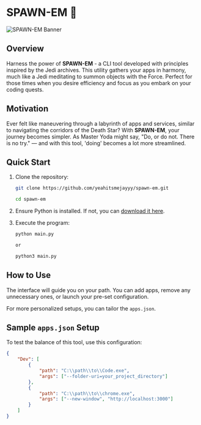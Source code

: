 # SPAWN-EM 🌌

![SPAWN-EM Banner](https://res.cloudinary.com/dgah9ureo/image/upload/v1695268051/spawn-em/i1xnpmp2afravttefz8h.png)

## Overview
Harness the power of **SPAWN-EM** - a CLI tool developed with principles inspired by the Jedi archives. This utility gathers your apps in harmony, much like a Jedi meditating to summon objects with the Force. Perfect for those times when you desire efficiency and focus as you embark on your coding quests.

## Motivation
Ever felt like maneuvering through a labyrinth of apps and services, similar to navigating the corridors of the Death Star? With **SPAWN-EM**, your journey becomes simpler. As Master Yoda might say, "Do, or do not. There is no try." — and with this tool, 'doing' becomes a lot more streamlined.

## Quick Start
1. Clone the repository:
    ```bash
    git clone https://github.com/yeahitsmejayyy/spawn-em.git
    
    cd spawn-em
    ```

2. Ensure Python is installed. If not, you can [download it here](https://www.python.org/downloads/).

3. Execute the program:
    ```bash
    python main.py
    
    or

    python3 main.py
    ```

## How to Use
The interface will guide you on your path. You can add apps, remove any unnecessary ones, or launch your pre-set configuration.

For more personalized setups, you can tailor the `apps.json`.

## Sample `apps.json` Setup
To test the balance of this tool, use this configuration:
```json
{
    "Dev": [
        {
            "path": "C:\\path\\to\\Code.exe",
            "args": ["--folder-uri=your_project_directory"]
        },
        {
            "path": "C:\\path\\to\\chrome.exe",
            "args": ["--new-window", "http://localhost:3000"]
        }
    ]
}